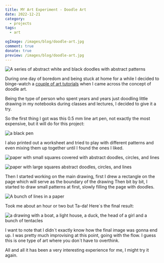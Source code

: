 ```yaml
---
title: MY Art Experiment - Doodle Art
date: 2022-12-21
category:
  - projects
tags:
  - art
 
ogImage: /images/blog/doodle-art.jpg
comment: true
donate: true
preview: /images/blog/doodle-art.jpg
---
```

![A series of abstract white and black doodles with abstract patterns](/images/blog/doodle-art.jpg "One of my drawings that came out of this experiment.")


During one day of boredom and being stuck at home for a while I decided to binge-watch a [couple of art tutorials](https://www.youtube.com/watch?v=opBiBfbwgzA) when I came across the concept of doodle art.

Being the type of person who spent years and years just doodling little drawing in my notebooks during classes and lectures, I decided to give it a try.

So the first thing I got was this 0.5 mm line art pen, not exactly the most expensive, but it will do for this project:


![a black pen](/images/2022/blackpen.jpg#medium)

I also printed out a worksheet and tried to play with different patterns and even mixing them up together until I found the ones I liked.


![paper with small squares covered with abstract doodles, circles, and lines](/images/2022/doodleexcersice.jpg#original)


![paper with large squares abstract doodles, circles, and lines](/images/2022/doodleexcersise2.jpg#original)

Then I started working on the main drawing, first I drew a rectangle on the page which will serve as the boundary of the drawing Then bit by bit, I started to draw small patterns at first, slowly filling the page with doodles.

![A bunch of lines in a paper](/images/2022/doodledraft.jpg#center)

Took me about an hour or two but Ta-da! Here´s the final result:


![a drawing with a boat, a light house, a duck, the head of a girl and a bunch of tentacles](/images/2022/doodleabastractfinished.jpg)

I want to note that I didn´t exactly know how the final image was gonna end up. I was pretty much improvising at this point, going with the flow. I guess this is one type of art where you don´t have to overthink.

All and all it has been a very interesting experience for me, I might try it again.
